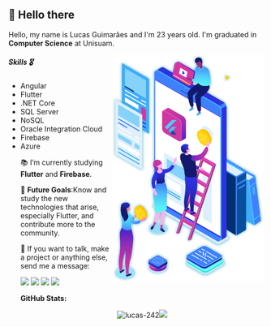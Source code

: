 ## 👋 Hello there

<p align="left"> 
  Hello, my name is Lucas Guimarães and I'm 23 years old.
  I'm graduated in <strong>Computer Science</strong> at Unisuam.
</p>

<img src="images/image.png" min-width="300px" max-width="300px" width="300px" align="right">

<p align="left"> 
<h5>Skills 🎖</h5>

<ul>
<li>Angular</li>
<li>Flutter</li>
<li>.NET Core</li>
<li>SQL Server</li>
<li>NoSQL</li>
<li>Oracle Integration Cloud</li>
<li>Firebase</li>
<li>Azure</li>
</ol>
</p>

<p align="left">
  📚 I’m currently studying <strong>Flutter</strong> and <strong>Firebase</strong>.
</p>

<p align="left"> 
  🚩 <strong>Future Goals</strong>:Know and study the new technologies that arise, especially Flutter, and contribute more to the community.
</p>

<p align="left">
  💌 If you want to talk, make a project or anything else, send me a message:
</p>

<p align="left">
  <a href="mailto:guimaraeslucas242@gmail.com" alt="Gmail">
  <img src="https://img.shields.io/badge/-Gmail-FF0000?style=for-the-badge&labelColor=FF0000&logo=gmail&logoColor=white&link=guimaraeslucas242@gmail.com" /></a>

  <a href="https://www.linkedin.com/in/lucas-matheus-da-rocha-guimar%C3%A3es-202250140/" alt="Linkedin">
  <img src="https://img.shields.io/badge/-Linkedin-0e76a8?style=for-the-badge&logo=Linkedin&logoColor=white&link=https://www.linkedin.com/in/lucas-matheus-da-rocha-guimar%C3%A3es-202250140/" /></a>

  <a href="https://twitter.com/bobconstrutorbr" alt="Twitter">
  <img src="https://img.shields.io/badge/-Twitter-1DA1F2?style=for-the-badge&labelColor=1DA1F2&logo=Twitter&logoColor=white&link=https://twitter.com/bobconstrutorbr"/></a>

  <a href="https://www.instagram.com/luckm242/" alt="Instagram">
  <img src="https://img.shields.io/badge/-Instagram-E4405F?style=for-the-badge&labelColor=E4405F&logo=instagram&logoColor=white&link=https://www.instagram.com/luckm242/"/></a>
</p>  

**GitHub Stats:**

<p align="center">
<img align="" height='150px' src="https://github-readme-stats.vercel.app/api?username=lucas-242&hide_title=true&show_icons=true&theme=gotham" alt="lucas-242" /><img align="" height='150px' src="https://github-readme-stats.vercel.app/api/top-langs/?username=lucas-242&hide_title=false&layout=compact&theme=gotham&count_private=true" />
</p>
